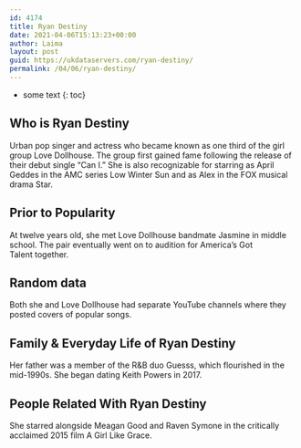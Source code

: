 ```yaml
---
id: 4174
title: Ryan Destiny
date: 2021-04-06T15:13:23+00:00
author: Laima
layout: post
guid: https://ukdataservers.com/ryan-destiny/
permalink: /04/06/ryan-destiny/
---
```


* some text
{: toc}


## Who is Ryan Destiny
                  
                  
                  
Urban pop singer and actress who became known as one third of the girl group Love Dollhouse. The group first gained fame following the release of their debut single &#8220;Can I.&#8221; She is also recognizable for starring as April Geddes in the AMC series Low Winter Sun and as Alex in the FOX musical drama Star.
                  
              
            
              
            
                
                
                
## Prior to Popularity
                  
                  
                  
At twelve years old, she met Love Dollhouse bandmate Jasmine in middle school. The pair eventually went on to audition for America&#8217;s Got Talent together.
                  
              
            
              
            
                
                
                
## Random data
                  
                  
                  
Both she and Love Dollhouse had separate YouTube channels where they posted covers of popular songs.
                  
              
            
              
            
                
                
                
## Family & Everyday Life of Ryan Destiny
                  
                  
                  
Her father was a member of the R&B duo Guesss, which flourished in the mid-1990s. She began dating Keith Powers in 2017.
                  
              
            
              
            
                
                
                
## People Related With Ryan Destiny
                  
                  
                  
She starred alongside Meagan Good and Raven Symone in the critically acclaimed 2015 film A Girl Like Grace.
                  
              
            
              
            
                
              
            
              
              
            
            
              
            
          
          
          